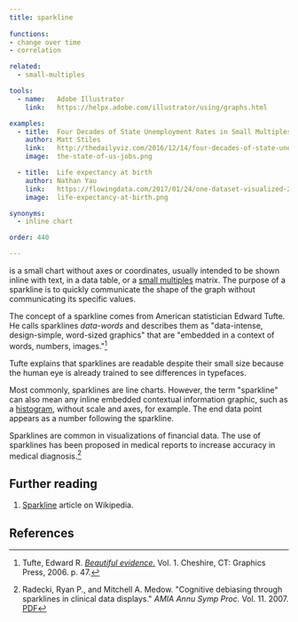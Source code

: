 ```yaml
---
title: sparkline
  
functions:
- change over time
- correlation

related:
  - small-multiples

tools:
  - name:   Adobe Illustrator
    link:   https://helpx.adobe.com/illustrator/using/graphs.html

examples:
  - title:  Four Decades of State Unemployment Rates in Small Multiples
    author: Matt Stiles
    link:   http://thedailyviz.com/2016/12/14/four-decades-of-state-unemployment-rates-in-small-multiples-part-2/
    image:  the-state-of-us-jobs.png

  - title:  Life expectancy at birth
    author: Nathan Yau
    link:   https://flowingdata.com/2017/01/24/one-dataset-visualized-25-ways/02-time-series-sparklines-2/
    image:  life-expectancy-at-birth.png

synonyms:
  - inline chart

order: 440

---
```


is a small chart without axes or coordinates, usually intended to be shown inline with text, in a data table, or a [small multiples](/small-multiples) matrix. The purpose of a sparkline is to quickly communicate the shape of the graph without communicating its specific values. 
<!--more-->
The concept of a sparkline comes from American statistician Edward Tufte. He calls sparklines *data-words* and describes them as "data-intense, design-simple, word-sized graphics" that are "embedded in a context of words, numbers, images."[^tufte]

Tufte explains that sparklines are readable despite their small size because the human eye is already trained to see differences in typefaces.

Most commonly, sparklines are line charts. However, the term "sparkline" can also mean any inline embedded contextual information graphic, such as a [histogram](/histogram), without scale and axes, for example. The end data point appears as a number following the sparkline.

Sparklines are common in visualizations of financial data. The use of sparklines has been proposed in medical reports to increase accuracy in medical diagnosis.[^radecki]


## Further reading
1. [Sparkline](https://en.wikipedia.org/wiki/Sparkline) article on Wikipedia.

## References
[^tufte]: Tufte, Edward R. [*Beautiful evidence.*](https://books.google.com/books/about/Beautiful_Evidence.html?id=v302PAAACAAJ) Vol. 1. Cheshire, CT: Graphics Press, 2006. p. 47.
[^radecki]:  Radecki, Ryan P., and Mitchell A. Medow. "Cognitive debiasing through sparklines in clinical data displays." *AMIA Annu Symp Proc.* Vol. 11. 2007. [PDF](https://pdfs.semanticscholar.org/bb6a/af662ea8a9503f15eb01882002a4a637926c.pdf)
